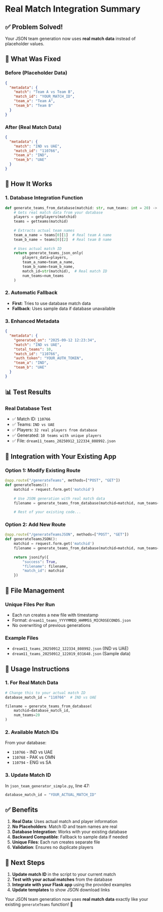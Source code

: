 # Real Match Integration Summary

## ✅ Problem Solved!

Your JSON team generation now uses **real match data** instead of placeholder values.

## 🔧 What Was Fixed

### Before (Placeholder Data)
```json
{
  "metadata": {
    "match": "Team A vs Team B",
    "match_id": "YOUR_MATCH_ID",
    "team_a": "Team A",
    "team_b": "Team B"
  }
}
```

### After (Real Match Data)
```json
{
  "metadata": {
    "match": "IND vs UAE",
    "match_id": "110766",
    "team_a": "IND",
    "team_b": "UAE"
  }
}
```

## 🚀 How It Works

### 1. Database Integration Function
```python
def generate_teams_from_database(matchid: str, num_teams: int = 20) -> str:
    # Gets real match data from your database
    players = getplayers(matchid)
    teams = getteams(matchid)
    
    # Extracts actual team names
    team_a_name = teams[0][1]  # Real team A name
    team_b_name = teams[0][2]  # Real team B name
    
    # Uses actual match ID
    return generate_teams_json_only(
        players_data=players,
        team_a_name=team_a_name,
        team_b_name=team_b_name,
        match_id=str(matchid),  # Real match ID
        num_teams=num_teams
    )
```

### 2. Automatic Fallback
- **First**: Tries to use database match data
- **Fallback**: Uses sample data if database unavailable

### 3. Enhanced Metadata
```json
{
  "metadata": {
    "generated_on": "2025-09-12 12:23:34",
    "match": "IND vs UAE",
    "total_teams": 10,
    "match_id": "110766",
    "auth_token": "YOUR_AUTH_TOKEN",
    "team_a": "IND",
    "team_b": "UAE"
  }
}
```

## 📊 Test Results

### Real Database Test
- ✅ Match ID: `110766`
- ✅ Teams: `IND vs UAE`
- ✅ Players: `32 real players from database`
- ✅ Generated: `10 teams with unique players`
- ✅ File: `dream11_teams_20250912_122334_808992.json`

## 🔗 Integration with Your Existing App

### Option 1: Modify Existing Route
```python
@app.route("/generateTeams", methods=["POST", "GET"])
def generateTeams():
    matchid = request.form.get('matchid')
    
    # Use JSON generation with real match data
    filename = generate_teams_from_database(matchid=matchid, num_teams=100)
    
    # Rest of your existing code...
```

### Option 2: Add New Route
```python
@app.route("/generateTeamsJSON", methods=["POST", "GET"])
def generateTeamsJSON():
    matchid = request.form.get('matchid')
    filename = generate_teams_from_database(matchid=matchid, num_teams=20)
    
    return jsonify({
        "success": True,
        "filename": filename,
        "match_id": matchid
    })
```

## 📁 File Management

### Unique Files Per Run
- Each run creates a new file with timestamp
- Format: `dream11_teams_YYYYMMDD_HHMMSS_MICROSECONDS.json`
- No overwriting of previous generations

### Example Files
- `dream11_teams_20250912_122334_808992.json` (IND vs UAE)
- `dream11_teams_20250912_122019_031648.json` (Sample data)

## 🎯 Usage Instructions

### 1. For Real Match Data
```python
# Change this to your actual match ID
database_match_id = "110766"  # IND vs UAE

filename = generate_teams_from_database(
    matchid=database_match_id,
    num_teams=20
)
```

### 2. Available Match IDs
From your database:
- `110766` - IND vs UAE
- `110768` - PAK vs OMN  
- `110794` - ENG vs SA

### 3. Update Match ID
In `json_team_generator_simple.py`, line 47:
```python
database_match_id = "YOUR_ACTUAL_MATCH_ID"
```

## ✅ Benefits

1. **Real Data**: Uses actual match and player information
2. **No Placeholders**: Match ID and team names are real
3. **Database Integration**: Works with your existing database
4. **Backward Compatible**: Fallback to sample data if needed
5. **Unique Files**: Each run creates separate file
6. **Validation**: Ensures no duplicate players

## 🔄 Next Steps

1. **Update match ID** in the script to your current match
2. **Test with your actual matches** from the database
3. **Integrate with your Flask app** using the provided examples
4. **Update templates** to show JSON download links

Your JSON team generation now uses **real match data** exactly like your existing `generateTeams` function! 🎯